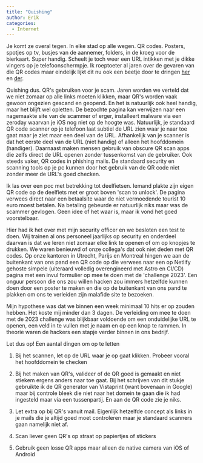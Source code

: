 ```yaml
---
title: "Quishing"
author: Erik
categories:
  - Internet
---
```


Je komt ze overal tegen. In elke stad op alle wegen. QR codes. Posters, spotjes op tv, busjes van de aannemer, folders, in de kroeg voor de bierkaart. Super handig. Scheelt je toch weer een URL intikken met je dikke vingers op je telefoonschermpje. Ik roeptoeter al jaren over de gevaren van die QR codes maar eindelijk lijkt dit nu ook een beetje door te dringen [her](https://www.safeonweb.be/nl/actueel/pas-op-voor-quishing-de-nieuwe-phishingtechniek) en [der](https://www.nbcnewyork.com/news/fbi-warning-about-scammers-using-qr-codes/4120153/).

Quishing dus. QR's gebruiken voor je scam. Jaren worden we verteld dat we niet zomaar op alle links moeten klikken, maar QR's worden vaak gewoon ongezien gescand en geopend.  En het is natuurlijk ook heel handig, maar het blijft wel opletten. De bezochte pagina kan verwijzen naar een nagemaakte site van de scammer of erger, installeert malware via een zeroday waarvan je iOS nog niet op de hoogte was. Natuurlijk, je standaard QR code scanner op je telefoon laat subtiel de URL zien waar je naar toe gaat maar je ziet maar een deel van de URL. Afhankelijk van je scanner is dat het eerste deel van de URL (niet handig) of alleen het hoofddomein (handiger). Daarnaast maken mensen gebruik van obscure QR scan apps die zelfs direct de URL openen zonder tussenkomst van de gebruiker. Ook steeds vaker, QR codes in phishing mails. De standaard security en scanning tools op je pc kunnen door het gebruik van de QR code niet zonder meer de URL's goed checken.

Ik las over een poc met betrekking tot deelfietsen. Iemand plakte zijn eigen QR code op de deelfiets met er groot boven 'scan to unlock'. De pagina verwees direct naar een betaalsite waar de niet vermoedende tourist 10 euro moest betalen. Na betaling gebeurde er natuurlijk niks maar was de scammer gevlogen. Geen idee of het waar is, maar ik vond het goed voorstelbaar.

Hier had ik het over met mijn security officer en we besloten een test te doen. Wij trainen al ons personeel jaarlijks op security en onderdeel daarvan is dat we leren niet zomaar elke link te openen of om op knopjes te drukken. We waren benieuwd of onze collega's dat ook niet deden met QR codes. Op onze kantoren in Utrecht, Parijs en Montreal hingen we aan de buitenkant van ons pand een QR code op die verwees naar een op Netlify gehoste simpele (uiteraard volledig overengineerd met Astro en CI/CD) pagina met een invul formulier op mee te doen met de 'challenge 2023'. Een onguur persoon die ons zou willen hacken zou immers hetzelfde kunnen doen door een poster te maken en die op de buitenkant van ons pand te plakken om ons te verleiden zijn malafide site te bezoeken.

Mijn hypothese was dat we binnen een week minimaal 10 hits er op zouden hebben. Het koste mij minder dan 3 dagen. De verleiding om mee te doen met de 2023 challenge was blijkbaar voldoende om een onduidelijke URL te openen, een veld in te vullen met je naam en op een knop te rammen. In theorie waren de hackers een stapje verder binnen in ons bedrijf.

Let dus op! Een aantal dingen om op te letten

1. Bij het scannen, let op de URL waar je op gaat klikken. Probeer vooral het hoofddomein te checken

2. Bij het maken van QR's, valideer of de QR goed is gemaakt en niet stiekem ergens anders naar toe gaat. Bij het schrijven van dit stukje gebruikte ik de QR generator van Vistaprint (want bovenaan in Google) maar bij controle bleek die niet naar het domein te gaan die ik had ingesteld maar via een tussenpartij. En aan de QR code zie je niks.

3. Let extra op bij QR's vanuit mail. Eigenlijk hetzelfde concept als links in je mails die je altijd goed moet controleren maar je standaard scanners gaan namelijk niet af.

4. Scan liever geen QR's op straat op papiertjes of stickers

5. Gebruik geen losse QR apps maar alleen de native camera van iOS of Android
